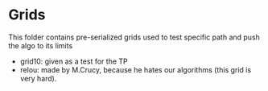 # Grids

This folder contains pre-serialized grids used to test specific path and push the algo to its limits

* grid10: given as a test for the TP
* relou: made by M.Crucy, because he hates our algorithms (this grid is very hard).
